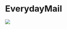 # EverydayMail
<img src="https://capsule-render.vercel.app/api?type=wave&color=auto&height=300&section=header&text=capsule%20render&fontSize=90" />
